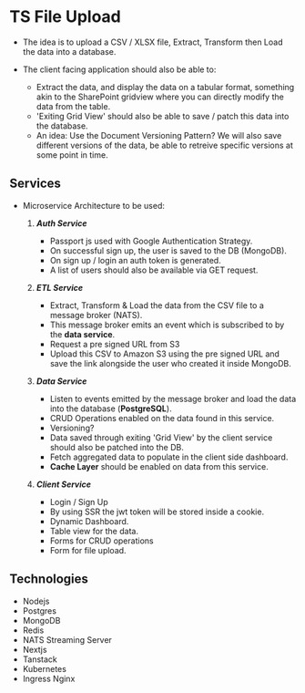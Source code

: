 # TS File Upload

- The idea is to upload a CSV / XLSX file, Extract, Transform then Load the data into a database.

- The client facing application should also be able to:
  - Extract the data, and display the data on a tabular format, something akin to the SharePoint gridview where you can directly modify the data from the table.
  - 'Exiting Grid View' should also be able to save / patch this data into the database.
  - An idea: Use the Document Versioning Pattern? We will also save different versions of the data, be able to retreive specific versions at some point in time.

## Services

- Microservice Architecture to be used:

  1. **_Auth Service_**

     - Passport js used with Google Authentication Strategy.
     - On successful sign up, the user is saved to the DB (MongoDB).
     - On sign up / login an auth token is generated.
     - A list of users should also be available via GET request.

  2. **_ETL Service_**

     - Extract, Transform & Load the data from the CSV file to a message broker (NATS).
     - This message broker emits an event which is subscribed to by the **data service**.
     - Request a pre signed URL from S3
     - Upload this CSV to Amazon S3 using the pre signed URL and save the link alongside the user who created it inside MongoDB.

  3. **_Data Service_**

     - Listen to events emitted by the message broker and load the data into the database (**PostgreSQL**).
     - CRUD Operations enabled on the data found in this service.
     - Versioning?
     - Data saved through exiting 'Grid View' by the client service should also be patched into the DB.
     - Fetch aggregated data to populate in the client side dashboard.
     - **Cache Layer** should be enabled on data from this service.

  4. **_Client Service_**

     - Login / Sign Up
     - By using SSR the jwt token will be stored inside a cookie.
     - Dynamic Dashboard.
     - Table view for the data.
     - Forms for CRUD operations
     - Form for file upload.

## Technologies

- Nodejs
- Postgres
- MongoDB
- Redis
- NATS Streaming Server
- Nextjs
- Tanstack
- Kubernetes
- Ingress Nginx
